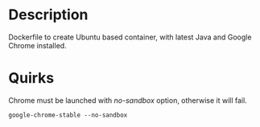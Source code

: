 # Description

Dockerfile to create Ubuntu based container, with latest Java and Google Chrome installed.

# Quirks

Chrome must be launched with *no-sandbox* option, otherwise it will fail.

```
google-chrome-stable --no-sandbox
```
